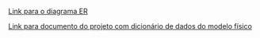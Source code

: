 [Link para o diagrama ER](https://app.diagrams.net/?splash=0#G1a2jv-pixRwmsNJ-SWNWQZ0iOJ5_lCCVI#%7B%22pageId%22%3A%22AZrENnPkUvI1qUt0fQRJ%22%7D)

[Link para documento do projeto com dicionário de dados do modelo físico](https://docs.google.com/document/d/1FzF5T9x4nFzu1pnwGMrE1uIxtvEDSmni/edit?usp=sharing&ouid=112791020115833688908&rtpof=true&sd=true)
